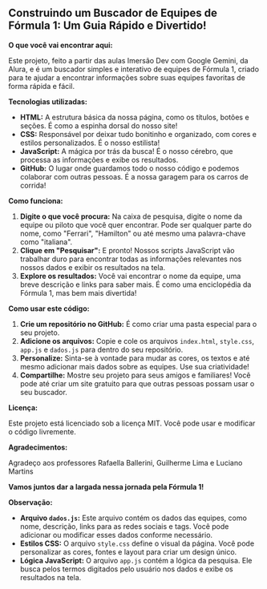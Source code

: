 ##  Construindo um Buscador de Equipes de Fórmula 1: Um Guia Rápido e Divertido! 

**O que você vai encontrar aqui:**

Este projeto, feito a partir das aulas Imersão Dev com Google Gemini, da Alura, e é um buscador simples e interativo de equipes de Fórmula 1, criado para te ajudar a encontrar informações sobre suas equipes favoritas de forma rápida e fácil. ️

**Tecnologias utilizadas:**

* **HTML:** A estrutura básica da nossa página, como os títulos, botões e seções. É como a espinha dorsal do nosso site!
* **CSS:** Responsável por deixar tudo bonitinho e organizado, com cores e estilos personalizados. É o nosso estilista!
* **JavaScript:** A mágica por trás da busca! É o nosso cérebro, que processa as informações e exibe os resultados.
* **GitHub:** O lugar onde guardamos todo o nosso código e podemos colaborar com outras pessoas. É a nossa garagem para os carros de corrida!

**Como funciona:**

1. **Digite o que você procura:** Na caixa de pesquisa, digite o nome da equipe ou piloto que você quer encontrar. Pode ser qualquer parte do nome, como "Ferrari", "Hamilton" ou até mesmo uma palavra-chave como "italiana".
2. **Clique em "Pesquisar":** E pronto! Nossos scripts JavaScript vão trabalhar duro para encontrar todas as informações relevantes nos nossos dados e exibir os resultados na tela.
3. **Explore os resultados:** Você vai encontrar o nome da equipe, uma breve descrição e links para saber mais. É como uma enciclopédia da Fórmula 1, mas bem mais divertida!

**Como usar este código:**

1. **Crie um repositório no GitHub:** É como criar uma pasta especial para o seu projeto.
2. **Adicione os arquivos:** Copie e cole os arquivos `index.html`, `style.css`, `app.js` e `dados.js` para dentro do seu repositório.
3. **Personalize:** Sinta-se à vontade para mudar as cores, os textos e até mesmo adicionar mais dados sobre as equipes. Use sua criatividade!
4. **Compartilhe:** Mostre seu projeto para seus amigos e familiares! Você pode até criar um site gratuito para que outras pessoas possam usar o seu buscador.

**Licença:**

Este projeto está licenciado sob a licença MIT. Você pode usar e modificar o código livremente.

**Agradecimentos:**

Agradeço aos professores Rafaella Ballerini, Guilherme Lima e Luciano Martins

**Vamos juntos dar a largada nessa jornada pela Fórmula 1!** 

**Observação:**

* **Arquivo `dados.js`:** Este arquivo contém os dados das equipes, como nome, descrição, links para as redes sociais e tags. Você pode adicionar ou modificar esses dados conforme necessário.
* **Estilos CSS:** O arquivo `style.css` define o visual da página. Você pode personalizar as cores, fontes e layout para criar um design único.
* **Lógica JavaScript:** O arquivo `app.js` contém a lógica da pesquisa. Ele busca pelos termos digitados pelo usuário nos dados e exibe os resultados na tela.
